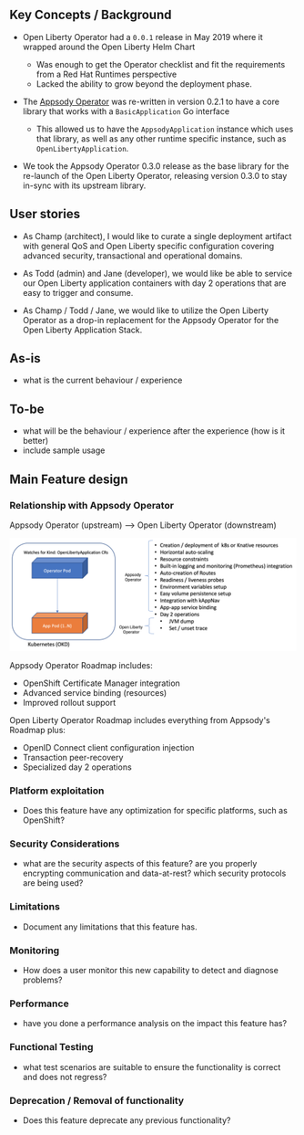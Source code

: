 ## Key Concepts / Background
- Open Liberty Operator had a `0.0.1` release in May 2019 where it wrapped around the Open Liberty Helm Chart
  -  Was enough to get the Operator checklist and fit the requirements from a Red Hat Runtimes perspective
  -  Lacked the ability to grow beyond the deployment phase.

- The [Appsody Operator](https://github.com/appsody/appsody-operator) was re-written in version 0.2.1 to have a core library that works with a `BasicApplication` Go interface
  -  This allowed us to have the `AppsodyApplication` instance which uses that library, as well as any other runtime specific instance, such as `OpenLibertyApplication`.

- We took the Appsody Operator 0.3.0 release as the base library for the re-launch of the Open Liberty Operator, releasing version 0.3.0 to stay in-sync with its upstream library.  

## User stories
- As Champ (architect), I would like to curate a single deployment artifact with general QoS and Open Liberty specific configuration covering advanced security, transactional and operational domains.  

- As Todd (admin) and Jane (developer), we would like be able to service our Open Liberty application containers with day 2 operations that are easy to trigger and consume.

- As Champ / Todd / Jane, we would like to utilize the Open Liberty Operator as a drop-in replacement for the Appsody Operator for the Open Liberty Application Stack.

## As-is
- what is the current behaviour / experience

## To-be
- what will be the behaviour / experience after the experience (how is it better)
- include sample usage

## Main Feature design

### Relationship with Appsody Operator
Appsody Operator (upstream) --> Open Liberty Operator (downstream)

![Operators](images/downstream_appsody.png)

Appsody Operator Roadmap includes:
*  OpenShift Certificate Manager integration
*  Advanced service binding (resources)
*  Improved rollout support

Open Liberty Operator Roadmap includes everything from Appsody's Roadmap plus:
*  OpenID Connect client configuration injection
*  Transaction peer-recovery
*  Specialized day 2 operations

### Platform exploitation
- Does this feature have any optimization for specific platforms, such as OpenShift?

### Security Considerations
- what are the security aspects of this feature?  are you properly encrypting communication and data-at-rest? which security protocols are being used?

### Limitations
- Document any limitations that this feature has.

### Monitoring
- How does a user monitor this new capability to detect and diagnose problems?

### Performance
- have you done a performance analysis on the impact this feature has?

### Functional Testing
- what test scenarios are suitable to ensure the functionality is correct and does not regress?

### Deprecation / Removal of functionality
- Does this feature deprecate any previous functionality?   
